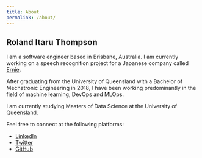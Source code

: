 ```yaml
---
title: About
permalink: /about/
---
```


## Roland Itaru Thompson
I am a software engineer based in Brisbane, Australia. I am currently working on 
a speech recognition project for a Japanese company called [Ernie](https://ernie.co.jp/en/).

After graduating from the University of Queensland with a Bachelor of Mechatronic
Engineering in 2018, I have been working predominantly in the field of machine 
learning, DevOps and MLOps. 

I am currently studying Masters of Data Science at the University of Queensland. 

Feel free to connect at the following platforms:
- [LinkedIn](https://www.linkedin.com/in/roland-thompson-404b24148/)
- [Twitter](https://twitter.com/rolzy4)
- [GitHub](https://github.com/rolzy)
